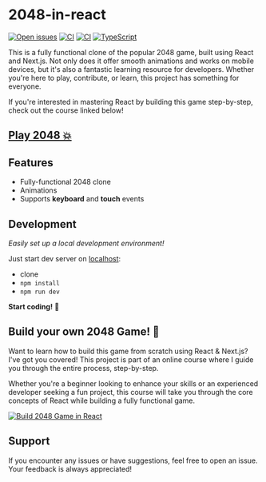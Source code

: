 # 2048-in-react

[![Open issues][issues-badge]][issues-url]
[![CI][lint-badge]][lint-url]
[![CI][test-badge]][test-url]
[![TypeScript][typescript-badge]][typescript-url]

This is a fully functional clone of the popular 2048 game, built using React and Next.js. Not only does it offer smooth animations and works on mobile devices, but it's also a fantastic learning resource for developers. Whether you're here to play, contribute, or learn, this project has something for everyone.

If you're interested in mastering React by building this game step-by-step, check out the course linked below!

## [Play 2048 💥](https://mateuszsokola.github.io/2048-in-react/)

## Features

- Fully-functional 2048 clone
- Animations
- Supports **keyboard** and **touch** events

## Development

_Easily set up a local development environment!_

Just start dev server on [localhost](http://localhost:3000):

- clone
- `npm install`
- `npm run dev`

**Start coding!** 🎉

## Build your own 2048 Game! 🚀

Want to learn how to build this game from scratch using React & Next.js? I've got you covered! This project is part of an online course where I guide you through the entire process, step-by-step.

Whether you're a beginner looking to enhance your skills or an experienced developer seeking a fun project, this course will take you through the core concepts of React while building a fully functional game.

[![Build 2048 Game in React](https://assets.mateu.sh/assets/github-2048-in-react-readme)](https://assets.mateu.sh/r/github-2048-in-react-readme)

## Support

If you encounter any issues or have suggestions, feel free to open an issue. Your feedback is always appreciated!

[lint-badge]: https://github.com/mateuszsokola/2048-in-react/actions/workflows/lint.yml/badge.svg
[lint-url]: https://github.com/mateuszsokola/2048-in-react/actions/workflows/actions/workflows/lint.yml
[test-badge]: https://github.com/mateuszsokola/2048-in-react/actions/workflows/test.yml/badge.svg
[test-url]: https://github.com/mateuszsokola/2048-in-react/actions/workflows/test.yml
[issues-badge]: https://img.shields.io/github/issues/mateuszsokola/2048-in-react
[issues-url]: https://github.com/mateuszsokola/2048-in-react/issues
[typescript-badge]: https://badges.frapsoft.com/typescript/code/typescript.svg?v=101
[typescript-url]: https://github.com/microsoft/TypeScript
